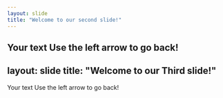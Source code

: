 ```yaml
---
layout: slide
title: "Welcome to our second slide!"
---
```

Your text
Use the left arrow to go back!
---
layout: slide
title: "Welcome to our Third slide!"
---
Your text
Use the left arrow to go back!
